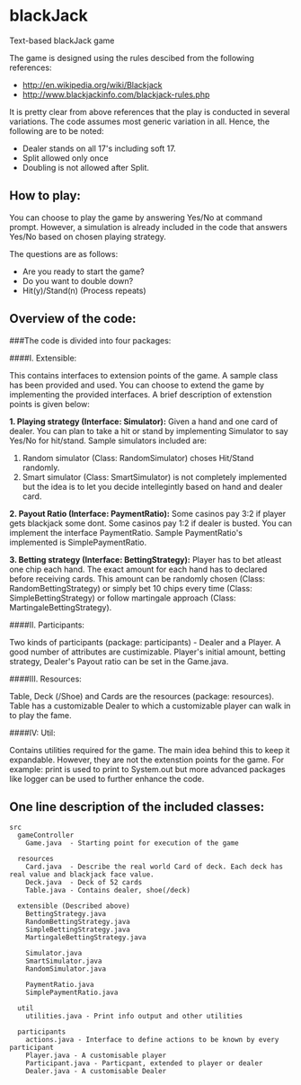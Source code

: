 blackJack
=========

Text-based blackJack game

The game is designed using the rules descibed from the following references:

  * http://en.wikipedia.org/wiki/Blackjack
  * http://www.blackjackinfo.com/blackjack-rules.php

It is pretty clear from above references that the play is conducted in several variations. The code assumes most generic variation in all. Hence, the following are to be noted:

- Dealer stands on all 17's including soft 17.
- Split allowed only once
- Doubling is not allowed after Split.

How to play:
-----------

You can choose to play the game by answering Yes/No at command prompt. However, a simulation is already included in the code that answers Yes/No based on chosen playing strategy.

The questions are as follows:
-  Are you ready to start the game?
-  Do you want to double down?
-  Hit(y)/Stand(n)
(Process repeats)


Overview of the code:
----

###The code is divided into four packages:

####I. Extensible: 

This contains  interfaces to extension points of the game. A sample class has been provided and used. You can choose to extend the game by implementing the provided interfaces. A brief description of extenstion points is given below:

**1. Playing strategy (Interface: Simulator):** Given a hand and one card of dealer. You can plan to take a hit or stand by implementing Simulator to say Yes/No for hit/stand. 
Sample simulators included are: 

  1. Random simulator (Class: RandomSimulator) choses Hit/Stand randomly.  
  2. Smart simulator (Class: SmartSimulator) is not completely implemented but the idea is to let you decide intellegintly based on hand and dealer card.

**2. Payout Ratio (Interface: PaymentRatio):** Some casinos pay 3:2 if player gets blackjack some dont. Some casinos pay 1:2 if dealer is busted. You can implement the interface PaymentRatio. Sample PaymentRatio's implemented is SimplePaymentRatio.

**3. Betting strategy (Interface: BettingStrategy):** Player has to bet atleast one chip each hand. The exact amount for each hand has to declared before receiving cards. This amount can be randomly chosen (Class: RandomBettingStrategy) or simply bet 10 chips every time (Class: SimpleBettingStrategy) or follow martingale approach (Class: MartingaleBettingStrategy).
				

####II. Participants:

Two kinds of participants (package: participants) - Dealer and a Player. A good number of attributes are custimizable. Player's initial amount, betting strategy, Dealer's Payout ratio can be set in the Game.java.


####III. Resources: 

Table, Deck (/Shoe) and Cards are the resources (package: resources). Table has a customizable Dealer to which a customizable player can walk in to play the fame.


####IV: Util:

Contains utilities required for the game. The main idea behind this to keep it expandable. However, they are not the extenstion points for the game. For example: print is used to print to System.out but more advanced packages like logger can be used to further enhance the code.

One line description of the included classes:
----
```
src
  gameController 
    Game.java  - Starting point for execution of the game
			
  resources 
    Card.java  - Describe the real world Card of deck. Each deck has real value and blackjack face value.
    Deck.java  - Deck of 52 cards
    Table.java - Contains dealer, shoe(/deck)
			
  extensible (Described above)
    BettingStrategy.java 
    RandomBettingStrategy.java 
    SimpleBettingStrategy.java 
    MartingaleBettingStrategy.java 
      
    Simulator.java 
    SmartSimulator.java 
    RandomSimulator.java 
      
    PaymentRatio.java 
    SimplePaymentRatio.java 
      
  util 
    utilities.java - Print info output and other utilities
			
  participants 
    actions.java - Interface to define actions to be known by every participant
    Player.java - A customisable player
    Participant.java - Particpant, extended to player or dealer
    Dealer.java - A customisable Dealer 
```
